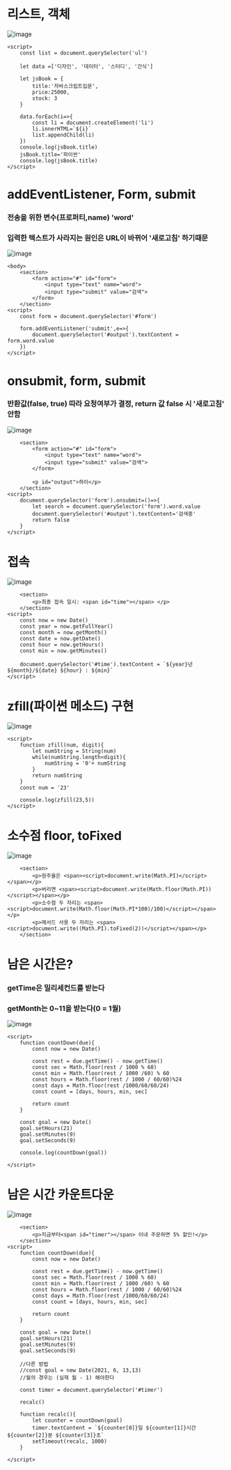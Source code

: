 # 리스트, 객체
![image](https://user-images.githubusercontent.com/30430227/125232590-e7f0c100-e317-11eb-8e6b-e09f81b06829.png)
```
<script>
    const list = document.querySelector('ul')

    let data =['디자인', '데이터', '스터디', '간식']

    let jsBook = {
        title:'자바스크립트입문',
        price:25000,
        stock: 3
    }

    data.forEach(i=>{
        const li = document.createElement('li')
        li.innerHTML=`${i}`
        list.appendChild(li)
    })
    console.log(jsBook.title)
    jsBook.title='파이썬'
    console.log(jsBook.title)
</script>
```

# addEventListener, Form, submit
### 전송을 위한 변수(프로퍼티,name) 'word' 
### 입력한 텍스트가 사라지는 원인은 URL이 바뀌어 '새로고침' 하기때문
![image](https://user-images.githubusercontent.com/30430227/125257363-4d54aa00-e338-11eb-93d5-6cdd18c9f154.png)
```
<body>
    <section>
        <form action="#" id="form">
            <input type="text" name="word">
            <input type="submit" value="검색">
        </form>
    </section>
<script>
    const form = document.querySelector('#form')

    form.addEventListener('submit',e=>{
        document.querySelector('#output').textContent = form.word.value
    })
</script>
```

# onsubmit, form, submit
### 반환값(false, true) 따라 요청여부가 결정, return 값 false 시 '새로고침' 안함
![image](https://user-images.githubusercontent.com/30430227/125261929-b0e0d680-e33c-11eb-9102-09ad13b8a67f.png)
```
    <section>
        <form action="#" id="form">
            <input type="text" name="word">
            <input type="submit" value="검색">
        </form>

        <p id="output">하이</p>
    </section>
<script>
    document.querySelector('form').onsubmit=()=>{
        let search = document.querySelector('form').word.value
        document.querySelector('#output').textContent='검색중'
        return false
    }
</script>
```
# 접속
![image](https://user-images.githubusercontent.com/30430227/125263526-11bcde80-e33e-11eb-8756-302615078679.png)
```
    <section>
        <p>최종 접속 일시: <span id="time"></span> </p>
    </section>
<script>
    const now = new Date()
    const year = now.getFullYear()
    const month = now.getMonth()
    const date = now.getDate()
    const hour = now.getHours()
    const min = now.getMinutes()

    document.querySelector('#time').textContent = `${year}년 ${month}/${date} ${hour} : ${min}`
</script>
```

# zfill(파이썬 메소드) 구현
![image](https://user-images.githubusercontent.com/30430227/125268738-f6a09d80-e342-11eb-9927-dc3ec0e4d5da.png)
```
<script>
    function zfill(num, digit){
        let numString = String(num)
        while(numString.length<digit){
            numString = '0'+ numString
        }
        return numString
    }
    const num = '23'

    console.log(zfill(23,5))
</script>
```

# 소수점 floor, toFixed
![image](https://user-images.githubusercontent.com/30430227/125276272-fe644000-e34a-11eb-8e78-de4b22cbbec5.png)
```
    <section>
        <p>원주율은 <span><script>document.write(Math.PI)</script></span></p>
        <p>버리면 <span><script>document.write(Math.floor(Math.PI))</script></span></p>
        <p>소수점 두 자리는 <span><script>document.write(Math.floor(Math.PI*100)/100)</script></span></p>
        <p>메서드 사용 두 자리는 <span><script>document.write((Math.PI).toFixed(2))</script></span></p>
    </section>
```

# 남은 시간은?
### getTime은 밀리세컨드를 받는다
### getMonth는 0~11을 받는다(0 = 1월)
![image](https://user-images.githubusercontent.com/30430227/125278441-b692e800-e34d-11eb-8ca6-dde03ad40771.png)
```
<script>
    function countDown(due){
        const now = new Date()

        const rest = due.getTime() - now.getTime()
        const sec = Math.floor(rest / 1000 % 60)
        const min = Math.floor(rest / 1000 /60) % 60
        const hours = Math.floor(rest / 1000 / 60/60)%24
        const days = Math.floor(rest /1000/60/60/24)
        const count = [days, hours, min, sec]

        return count
    }

    const goal = new Date()
    goal.setHours(21)
    goal.setMinutes(9)
    goal.setSeconds(9)

    console.log(countDown(goal))

</script>
```

# 남은 시간 카운트다운
![image](https://user-images.githubusercontent.com/30430227/125279934-792f5a00-e34f-11eb-8378-742e3bde0227.png)
```
    <section>
        <p>지금부터<span id="timer"></span> 이내 주문하면 5% 할인!</p>
    </section>
<script>
    function countDown(due){
        const now = new Date()

        const rest = due.getTime() - now.getTime()
        const sec = Math.floor(rest / 1000 % 60)
        const min = Math.floor(rest / 1000 /60) % 60
        const hours = Math.floor(rest / 1000 / 60/60)%24
        const days = Math.floor(rest /1000/60/60/24)
        const count = [days, hours, min, sec]

        return count
    }

    const goal = new Date()
    goal.setHours(21)
    goal.setMinutes(9)
    goal.setSeconds(9)
    
    //다른 방법
    //const goal = new Date(2021, 6, 13,13)
    //월의 경우는 (실재 월 - 1) 해야한다

    const timer = document.querySelector('#timer')
    
    recalc()

    function recalc(){
        let counter = countDown(goal)
        timer.textContent = `${counter[0]}일 ${counter[1]}시간 ${counter[2]}분 ${counter[3]}초`
        setTimeout(recalc, 1000)
    }

</script>
```




